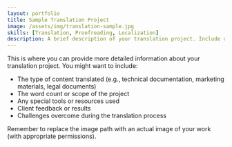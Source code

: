 ```yaml
---
layout: portfolio
title: Sample Translation Project
image: /assets/img/translation-sample.jpg
skills: [Translation, Proofreading, Localization]
description: A brief description of your translation project. Include details about the source and target languages, the type of content, and any special challenges or achievements.
---
```


This is where you can provide more detailed information about your translation project. You might want to include:

- The type of content translated (e.g., technical documentation, marketing materials, legal documents)
- The word count or scope of the project
- Any special tools or resources used
- Client feedback or results
- Challenges overcome during the translation process

Remember to replace the image path with an actual image of your work (with appropriate permissions). 